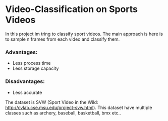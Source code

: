 # Video-Classification on Sports Videos

In this project im tring to classify sport videos. 
The main approach is here is to sample n frames from each video and classify them. 

### Advantages:
- Less process time
- Less storage capacity

### Disadvantages:
- Less accurate

The dataset is SVW (Sport Video in the Wild: http://cvlab.cse.msu.edu/project-svw.html). This dataset have multiple classes such as archery, baseball, basketball, bmx etc..
